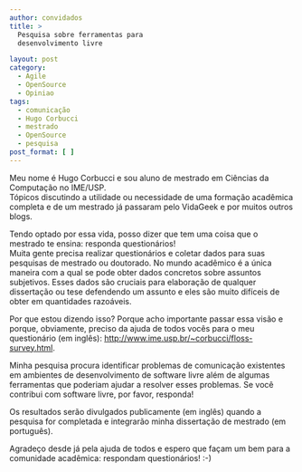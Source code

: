 ```yaml
---
author: convidados
title: >
  Pesquisa sobre ferramentas para
  desenvolvimento livre

layout: post
category:
  - Agile
  - OpenSource
  - Opiniao
tags:
  - comunicação
  - Hugo Corbucci
  - mestrado
  - OpenSource
  - pesquisa
post_format: [ ]
---
```

Meu nome é Hugo Corbucci e sou aluno de mestrado em Ciências da Computação no IME/USP.  
Tópicos discutindo a utilidade ou necessidade de uma formação acadêmica completa e de um mestrado já passaram pelo VidaGeek e por muitos outros blogs.

Tendo optado por essa vida, posso dizer que tem uma coisa que o mestrado te ensina: responda questionários!  
Muita gente precisa realizar questionários e coletar dados para suas pesquisas de mestrado ou doutorado. No mundo acadêmico é a única maneira com a qual se pode obter dados concretos sobre assuntos subjetivos. Esses dados são cruciais para elaboração de qualquer dissertação ou tese defendendo um assunto e eles são muito difíceis de obter em quantidades razoáveis.

Por que estou dizendo isso? Porque acho importante passar essa visão e porque, obviamente, preciso da ajuda de todos vocês para o meu questionário (em inglês): http://www.ime.usp.br/~corbucci/floss-survey.html.

Minha pesquisa procura identificar problemas de comunicação existentes em ambientes de desenvolvimento de software livre além de algumas ferramentas que poderiam ajudar a resolver esses problemas. Se você contribui com software livre, por favor, responda!

Os resultados serão divulgados publicamente (em inglês) quando a pesquisa for completada e integrarão minha dissertação de mestrado (em português).

Agradeço desde já pela ajuda de todos e espero que façam um bem para a comunidade acadêmica: respondam questionários! :-) 



















